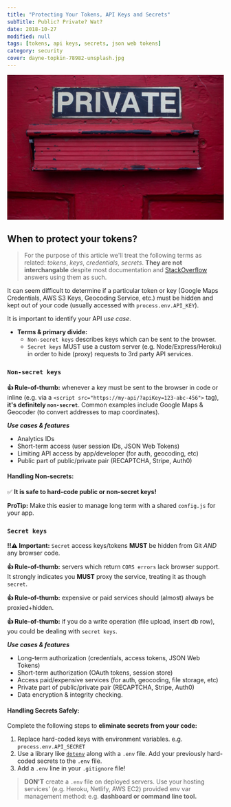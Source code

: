 ```yaml
---
title: "Protecting Your Tokens, API Keys and Secrets"
subTitle: Public? Private? Wat?
date: 2018-10-27
modified: null
tags: [tokens, api keys, secrets, json web tokens]
category: security
cover: dayne-topkin-78982-unsplash.jpg
---
```


![credit: dayne-topkin-78982-unsplash.jpg](dayne-topkin-78982-unsplash.jpg)

## When to protect your tokens?

> For the purpose of this article we'll treat the following terms as related: _tokens_, _keys_, _credentials_, _secrets_. **They are not interchangable** despite most documentation and [StackOverflow](https://stackoverflow.com/questions/51698672/how-to-secure-my-api-key) answers using them as such.



It can seem difficult to determine if a particular token or key (Google Maps Credentials, AWS S3 Keys, Geocoding Service, etc.) must be hidden and kept out of your code (usually accessed with `process.env.API_KEY`).

It is important to identify your API _use case_.

* **Terms & primary divide:**
  * `Non-secret keys` describes keys which can be sent to the browser.
  * `Secret keys` MUST use a custom server (e.g. Node/Express/Heroku) in order to hide (proxy) requests to 3rd party API services.

<!-- Public keys DO NOT need to be kept secret. In fact services with -->

### `Non-secret keys`

**👍 Rule-of-thumb:** whenever a key must be sent to the browser in code or inline (e.g. via a `<script src="https://my-api/?apiKey=123-abc-456">` tag), **it's definitely `non-secret`**. Common examples include Google Maps & Geocoder (to convert addresses to map coordinates).


**_Use cases & features_**

- Analytics IDs
- Short-term access (user session IDs, JSON Web Tokens)
- Limiting API access by app/developer (for auth, geocoding, etc)
- Public part of public/private pair (RECAPTCHA, Stripe, Auth0)

#### Handling Non-secrets:

✅ **It is safe to hard-code public or non-secret keys!**

**ProTip:** Make this easier to manage long term with a shared `config.js` for your app.


### `Secret keys`

**‼️⚠️️ Important:** `Secret` access keys/tokens **MUST** be hidden from Git _AND_ any browser code.

**👍 Rule-of-thumb:** servers which return `CORS errors` lack browser support. It strongly indicates you **MUST** proxy the service, treating it as though `secret`.

**👍 Rule-of-thumb:** expensive or paid services should (almost) always be proxied+hidden.

**👍 Rule-of-thumb:** if you do a write operation (file upload, insert db row), you could be dealing with `secret keys`.


**_Use cases & features_**

- Long-term authorization (credentials, access tokens, JSON Web Tokens)
- Short-term authorization (OAuth tokens, session store)
- Access paid/expensive services (for auth, geocoding, file storage, etc)
- Private part of public/private pair (RECAPTCHA, Stripe, Auth0)
- Data encryption & integrity checking.

#### Handling Secrets Safely:

Complete the following steps to **eliminate secrets from your code:**

1. Replace hard-coded keys with environment variables. e.g. `process.env.API_SECRET`
1. Use a library like [`dotenv`](https://github.com/motdotla/dotenv#dotenv) along with a `.env` file. Add your previously hard-coded secrets to the `.env` file.
1. Add a `.env` line in your `.gitignore` file!

> **DON'T** create a `.env` file on deployed servers. Use your hosting services' (e.g. Heroku, Netlify, AWS EC2) provided env var management method: e.g. **dashboard or command line tool.**
